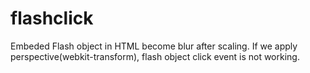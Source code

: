 # flashclick
Embeded Flash object in HTML become blur after scaling. If we apply perspective(webkit-transform), flash object click event is not working.
